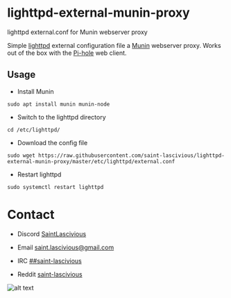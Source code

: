 # lighttpd-external-munin-proxy

lighttpd external.conf for Munin webserver proxy

Simple [lighttpd](https://www.lighttpd.net/) external configuration file a [Munin](https://munin-monitoring.org/) webserver proxy. Works out of the box with the [Pi-hole](https://pi-hole.net/) web client.

## Usage
* Install Munin
```
sudo apt install munin munin-node
```

* Switch to the lighttpd directory
```
cd /etc/lighttpd/
```

* Download the config file
```
sudo wget https://raw.githubusercontent.com/saint-lascivious/lighttpd-external-munin-proxy/master/etc/lighttpd/external.conf
```

* Restart lighttpd
```
sudo systemctl restart lighttpd
```

# Contact
* Discord
[SaintLascivious](https://discord.gg/9Cq4gRg)

* Email
saint.lascivious@gmail.com

* IRC
[##saint-lascivious](https://webchat.freenode.net/##saint-lascivious)

* Reddit
[saint-lascivious](https://www.reddit.com/user/saint-lascivious)

![alt text][logo]

[logo]:https://vignette.wikia.nocookie.net/pokemon/images/7/76/265Wurmple.png "Using the spikes on its rear end, Wurmple peels the bark off trees and feeds on the sap that oozes out. This Pokémon's feet are tipped with suction pads that allow it to cling to glass without slipping."
